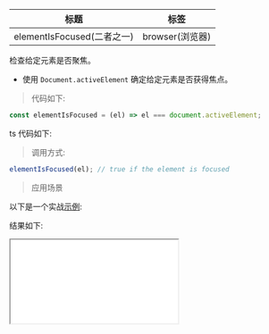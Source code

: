 | 标题                       | 标签            |
| -------------------------- | --------------- |
| elementIsFocused(二者之一) | browser(浏览器) |

检查给定元素是否聚焦。

- 使用 `Document.activeElement` 确定给定元素是否获得焦点。

> 代码如下:

```js
const elementIsFocused = (el) => el === document.activeElement;
```

ts 代码如下:

<div class="code-editor" data-url="codes/javascript/ts/element-is-focused.ts" data-language="typescript"></div>

> 调用方式:

```js
elementIsFocused(el); // true if the element is focused
```

> 应用场景

以下是一个实战<a href="codes/javascript/html/element-is-focused.html" target="_blank" rel="noopener noreferrer">示例</a>:

<div class="code-editor" data-url="codes/javascript/html/element-is-focused.html" data-language="html"></div>

结果如下:

<iframe src="codes/javascript/html/element-is-focused.html"></iframe>
